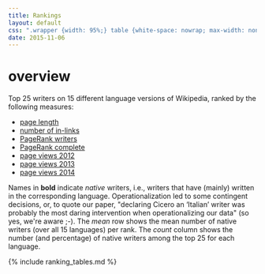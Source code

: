 ```yaml
---
title: Rankings
layout: default
css: ".wrapper {width: 95%;} table {white-space: nowrap; max-width: none; width: auto;} .table-overflow {overflow: auto;margin-bottom: 2em;}"
date: 2015-11-06
---
```


# overview

Top 25 writers on 15 different language versions of Wikipedia, ranked by the following measures:

- [page length](#page-length)
- [number of in-links](#number-of-in-links)
- [PageRank writers](#pagerank-writers)
- [PageRank complete](#pagerank-complete)
- [page views 2012](#page-views-2012)
- [page views 2013](#page-views-2013)
- [page views 2014](#page-views-2014)

Names in **bold** indicate *native* writers, i.e., writers that have
(mainly) written in the corresponding language. Operationalization
led to some contingent decisions, or, to quote our paper,
"declaring Cicero an ‘Italian’ writer was probably the most
daring intervention when operationalizing our data" (so yes, we're
aware ;-). The *mean* row shows
the mean number of native writers (over all 15 languages) per
rank. The *count* column shows the number (and percentage) of native
writers among the top 25 for each language.

{% include ranking_tables.md %}
